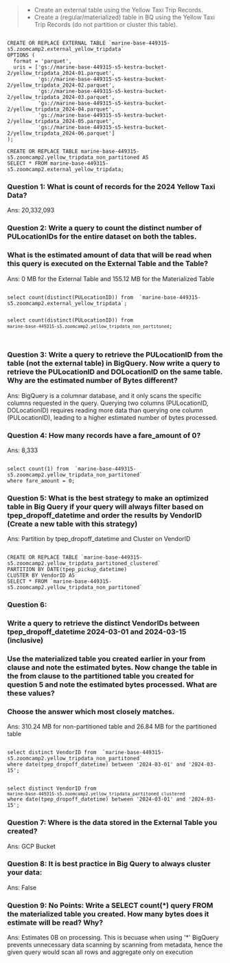 > - Create an external table using the Yellow Taxi Trip Records.
> - Create a (regular/materialized) table in BQ using the Yellow Taxi Trip Records (do not partition or cluster this table).

<code>
CREATE OR REPLACE EXTERNAL TABLE `marine-base-449315-s5.zoomcamp2.external_yellow_tripdata`
OPTIONS (
  format = 'parquet',
  uris = ['gs://marine-base-449315-s5-kestra-bucket-2/yellow_tripdata_2024-01.parquet', 
          'gs://marine-base-449315-s5-kestra-bucket-2/yellow_tripdata_2024-02.parquet',
          'gs://marine-base-449315-s5-kestra-bucket-2/yellow_tripdata_2024-03.parquet',
          'gs://marine-base-449315-s5-kestra-bucket-2/yellow_tripdata_2024-04.parquet',
          'gs://marine-base-449315-s5-kestra-bucket-2/yellow_tripdata_2024-05.parquet',
          'gs://marine-base-449315-s5-kestra-bucket-2/yellow_tripdata_2024-06.parquet']
);
</code>

<code>
CREATE OR REPLACE TABLE marine-base-449315-s5.zoomcamp2.yellow_tripdata_non_partitoned AS
SELECT * FROM marine-base-449315-s5.zoomcamp2.external_yellow_tripdata;
</code>

### Question 1: What is count of records for the 2024 Yellow Taxi Data?
Ans: 20,332,093

### Question 2: Write a query to count the distinct number of PULocationIDs for the entire dataset on both the tables.
### What is the estimated amount of data that will be read when this query is executed on the External Table and the Table?
Ans: 0 MB for the External Table and 155.12 MB for the Materialized Table

<code>
select count(distinct(PULocationID)) from  `marine-base-449315-s5.zoomcamp2.external_yellow_tripdata`;

select count(distinct(PULocationID)) from  `marine-base-449315-s5.zoomcamp2.yellow_tripdata_non_partitoned`;

</code>

### Question 3: Write a query to retrieve the PULocationID from the table (not the external table) in BigQuery. Now write a query to retrieve the PULocationID and DOLocationID on the same table. Why are the estimated number of Bytes different?
Ans: BigQuery is a columnar database, and it only scans the specific columns requested in the query. Querying two columns (PULocationID, DOLocationID) requires reading more data than querying one column (PULocationID), leading to a higher estimated number of bytes processed.

### Question 4: How many records have a fare_amount of 0?
Ans: 8,333

<code>
select count(1) from  `marine-base-449315-s5.zoomcamp2.yellow_tripdata_non_partitoned`
where fare_amount = 0;
</code>

### Question 5: What is the best strategy to make an optimized table in Big Query if your query will always filter based on tpep_dropoff_datetime and order the results by VendorID (Create a new table with this strategy)
Ans: Partition by tpep_dropoff_datetime and Cluster on VendorID

<code>
CREATE OR REPLACE TABLE `marine-base-449315-s5.zoomcamp2.yellow_tripdata_partitoned_clustered`
PARTITION BY DATE(tpep_pickup_datetime)
CLUSTER BY VendorID AS
SELECT * FROM `marine-base-449315-s5.zoomcamp2.yellow_tripdata_non_partitoned`
</code>

### Question 6:
### Write a query to retrieve the distinct VendorIDs between tpep_dropoff_datetime 2024-03-01 and 2024-03-15 (inclusive)
### Use the materialized table you created earlier in your from clause and note the estimated bytes. Now change the table in the from clause to the partitioned table you created for question 5 and note the estimated bytes processed. What are these values?
### Choose the answer which most closely matches.
Ans: 310.24 MB for non-partitioned table and 26.84 MB for the partitioned table

<code>
select distinct VendorID from  `marine-base-449315-s5.zoomcamp2.yellow_tripdata_non_partitoned`
where date(tpep_dropoff_datetime) between '2024-03-01' and '2024-03-15';

select distinct VendorID from  `marine-base-449315-s5.zoomcamp2.yellow_tripdata_partitoned_clustered`
where date(tpep_dropoff_datetime) between '2024-03-01' and '2024-03-15';
</code>

### Question 7: Where is the data stored in the External Table you created?
Ans: GCP Bucket

### Question 8: It is best practice in Big Query to always cluster your data:
Ans: False

### Question 9: No Points: Write a SELECT count(*) query FROM the materialized table you created. How many bytes does it estimate will be read? Why?
Ans: Estimates 0B on processing. This is becuase when using '*' BigQuery prevents unnecessary data scanning by scanning from metadata, hence the given query would scan all rows and aggregate only on execution 